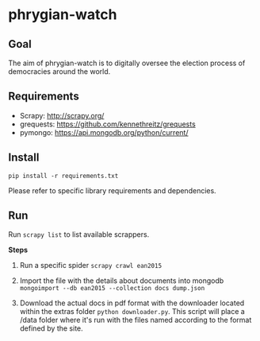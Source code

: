 # phrygian-watch

## Goal

The aim of phrygian-watch is to digitally oversee the election process of democracies around the world.

## Requirements
* Scrapy: http://scrapy.org/
* grequests: https://github.com/kennethreitz/grequests
* pymongo: https://api.mongodb.org/python/current/

## Install
`pip install -r requirements.txt`

Please refer to specific library requirements and dependencies.

## Run
Run `scrapy list` to list available scrappers.

**Steps**

1) Run a specific spider
`scrapy crawl ean2015`

2) Import the file with the details about documents into mongodb
`mongoimport --db ean2015 --collection docs dump.json`

3) Download the actual docs in pdf format with the downloader located within the extras folder `python downloader.py`. This script will place a /data folder where it's run with the files named according to the format defined by the site.

